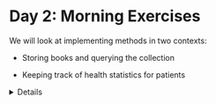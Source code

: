 # Day 2: Morning Exercises

We will look at implementing methods in two contexts:

* Storing books and querying the collection

* Keeping track of health statistics for patients

<details>

After looking at the exercises, you can look at the [solutions] provided.

[solutions]: solutions.md

</details>
